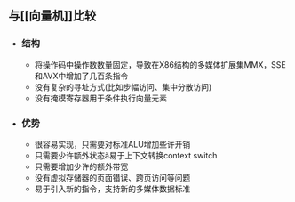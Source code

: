 ## 与[[向量机]]比较
- ### 结构
	- 将操作码中操作数数量固定，导致在X86结构的多媒体扩展集MMX，SSE和AVX中增加了几百条指令
	- 没有复杂的寻址方式(比如步幅访问、集中分散访问)
	- 没有掩模寄存器用于条件执行向量元素
- ### 优势
	- 很容易实现，只需要对标准ALU增加些许开销
	- 只需要少许额外状态à易于上下文转换context switch
	- 只需要增加少许的额外带宽
	- 没有虚拟存储器的页面错误、跨页访问等问题
	- 易于引入新的指令，支持新的多媒体数据标准